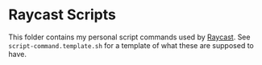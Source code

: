 # Raycast Scripts

This folder contains my personal script commands used by [Raycast](https://www.raycast.com). See `script-command.template.sh` for a template of what these are supposed to have.